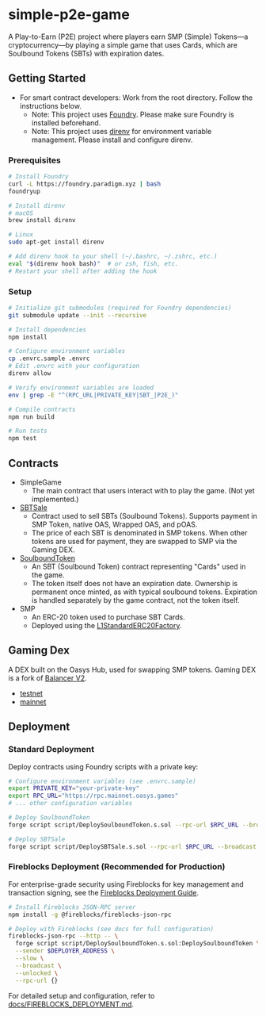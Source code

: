 # simple-p2e-game

A Play-to-Earn (P2E) project where players earn SMP (Simple) Tokens—a cryptocurrency—by playing a simple game that uses Cards, which are Soulbound Tokens (SBTs) with expiration dates.

## Getting Started

- For smart contract developers: Work from the root directory. Follow the instructions below.
  - Note: This project uses [Foundry](https://getfoundry.sh/). Please make sure Foundry is installed beforehand.
  - Note: This project uses [direnv](https://direnv.net/) for environment variable management. Please install and configure direnv.

### Prerequisites

```sh
# Install Foundry
curl -L https://foundry.paradigm.xyz | bash
foundryup

# Install direnv
# macOS
brew install direnv

# Linux
sudo apt-get install direnv

# Add direnv hook to your shell (~/.bashrc, ~/.zshrc, etc.)
eval "$(direnv hook bash)"  # or zsh, fish, etc.
# Restart your shell after adding the hook
```

### Setup

```sh
# Initialize git submodules (required for Foundry dependencies)
git submodule update --init --recursive

# Install dependencies
npm install

# Configure environment variables
cp .envrc.sample .envrc
# Edit .envrc with your configuration
direnv allow

# Verify environment variables are loaded
env | grep -E "^(RPC_URL|PRIVATE_KEY|SBT_|P2E_)"

# Compile contracts
npm run build

# Run tests
npm test
```

## Contracts

- SimpleGame
  - The main contract that users interact with to play the game. (Not yet implemented.)
- [SBTSale](./src/SBTSale.sol)
  - Contract used to sell SBTs (Soulbound Tokens). Supports payment in SMP Token,
    native OAS, Wrapped OAS, and pOAS.
  - The price of each SBT is denominated in SMP tokens. When other tokens are used for payment, they are swapped to SMP via the Gaming DEX.
- [SoulboundToken](./src/SoulboundToken.sol)
  - An SBT (Soulbound Token) contract representing "Cards" used in the game.
  - The token itself does not have an expiration date. Ownership is permanent once minted, as with typical soulbound tokens. Expiration is handled separately by the game contract, not the token itself.
- SMP
  - An ERC-20 token used to purchase SBT Cards.
  - Deployed using the [L1StandardERC20Factory](https://docs.oasys.games/docs/architecture/hub-layer/contract#preset-contracts).

## Gaming Dex

A DEX built on the Oasys Hub, used for swapping SMP tokens. Gaming DEX is a fork of [Balancer V2](https://github.com/balancer/balancer-v2-monorepo).

- [testnet](https://testnet.gaming-dex.com/#/oasys-testnet/swap)
- [mainnet](https://www.gaming-dex.com/#/defiverse/swap)

## Deployment

### Standard Deployment

Deploy contracts using Foundry scripts with a private key:

```bash
# Configure environment variables (see .envrc.sample)
export PRIVATE_KEY="your-private-key"
export RPC_URL="https://rpc.mainnet.oasys.games"
# ... other configuration variables

# Deploy SoulboundToken
forge script script/DeploySoulboundToken.s.sol --rpc-url $RPC_URL --broadcast --private-key $PRIVATE_KEY

# Deploy SBTSale
forge script script/DeploySBTSale.s.sol --rpc-url $RPC_URL --broadcast --private-key $PRIVATE_KEY
```

### Fireblocks Deployment (Recommended for Production)

For enterprise-grade security using Fireblocks for key management and transaction signing, see the [Fireblocks Deployment Guide](./docs/FIREBLOCKS_DEPLOYMENT.md).

```bash
# Install Fireblocks JSON-RPC server
npm install -g @fireblocks/fireblocks-json-rpc

# Deploy with Fireblocks (see docs for full configuration)
fireblocks-json-rpc --http -- \
  forge script script/DeploySoulboundToken.s.sol:DeploySoulboundToken \
  --sender $DEPLOYER_ADDRESS \
  --slow \
  --broadcast \
  --unlocked \
  --rpc-url {}
```

For detailed setup and configuration, refer to [docs/FIREBLOCKS_DEPLOYMENT.md](./docs/FIREBLOCKS_DEPLOYMENT.md).
